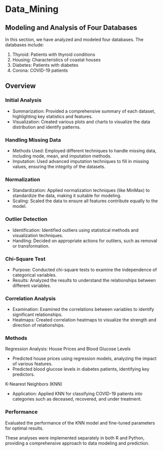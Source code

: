 # Data_Mining

## Modeling and Analysis of Four Databases
In this section, we have analyzed and modeled four databases. The databases include:

1. Thyroid: Patients with thyroid conditions
2. Housing: Characteristics of coastal houses
3. Diabetes: Patients with diabetes
4. Corona: COVID-19 patients

## Overview
### Initial Analysis
- Summarization: Provided a comprehensive summary of each dataset, highlighting key statistics and features.
- Visualization: Created various plots and charts to visualize the data distribution and identify patterns.

### Handling Missing Data
- Methods Used: Employed different techniques to handle missing data, including mode, mean, and imputation methods.
- Imputation: Used advanced imputation techniques to fill in missing values, ensuring the integrity of the datasets.

### Normalization
- Standardization: Applied normalization techniques (like MinMax) to standardize the data, making it suitable for modeling.
- Scaling: Scaled the data to ensure all features contribute equally to the model.

### Outlier Detection
- Identification: Identified outliers using statistical methods and visualization techniques.
- Handling: Decided on appropriate actions for outliers, such as removal or transformation.

### Chi-Square Test
- Purpose: Conducted chi-square tests to examine the independence of categorical variables.
- Results: Analyzed the results to understand the relationships between different variables.

### Correlation Analysis
- Examination: Examined the correlations between variables to identify significant relationships.
- Heatmaps: Created correlation heatmaps to visualize the strength and direction of relationships.

### Methods
Regression Analysis: House Prices and  Blood Glucose Levels
- Predicted house prices using regression models, analyzing the impact of various features.
- Predicted blood glucose levels in diabetes patients, identifying key predictors.

K-Nearest Neighbors (KNN)
- Application: Applied KNN for classifying COVID-19 patients into categories such as deceased, recovered, and under treatment.

### Performance
Evaluated the performance of the KNN model and fine-tuned parameters for optimal results.

These analyses were implemented separately in both R and Python, providing a comprehensive approach to data modeling and prediction.
